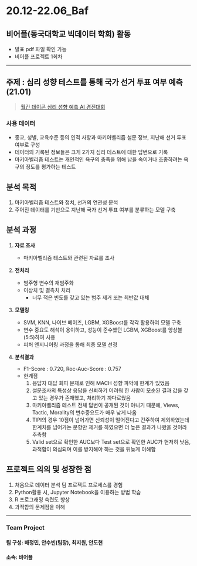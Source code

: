 # 20.12-22.06_Baf
## 비어플(동국대학교 빅데이터 학회) 활동
- 발표 pdf 파일 확인 가능
- 비어플 프로젝트 1회차

***
## 주제 : 심리 성향 테스트를 통해 국가 선거 투표 여부 예측(21.01)
>[월간 데이콘 심리 성향 예측 AI 경진대회](https://dacon.io/competitions/official/235647/overview/description)


### **사용 데이터**
- 종교, 성별, 교육수준 등의 인적 사항과 마키아벨리즘 설문 정보, 지난해 선거 투표 여부로 구성
- 데이터의 기록된 정보들은 크게 2가지 심리 테스트에 대한 답변으로 기록
- 마키아벨리즘 테스트는 개인적인 욕구의 충족을 위해 남을 속이거나 조종하려는 욕구의 정도를 평가하는 테스트


## **분석 목적**
1. 마키아벨리즘 테스트와 정치, 선거의 연관성 분석
2. 주어진 데이터를 기반으로 지난해 국가 선거 투표 여부를 분류하는 모델 구축


## **분석 과정**
1. **자료 조사**
    - 마키아벨리즘 테스트와 관련된 자료를 조사

2. **전처리**
    - 범주형 변수의 재범주화
    - 이상치 및 결측치 처리
        - 너무 적은 빈도를 갖고 있는 범주 제거 또는 최반값 대체

3. **모델링**
    - SVM, KNN, 나이브 베이즈, LGBM, XGBoost를 각각 활용하여 모델 구축
    - 변수 중요도 해석이 용이하고, 성능이 준수했던 LGBM, XGBoost를 앙상블(5:5)하여 사용
    - 피처 엔지니어링 과정을 통해 최종 모델 선정

 4. **분석결과**
    - F1-Score : 0.720, Roc-Auc-Score : 0.757
    - 한계점
        1. 응답자 대답 회피 문제로 인해 MACH 성향 파악에 한계가 있었음
        2. 설문조사의 특성상 응답을 신뢰하기 어려워 한 사람이 모순된 결과 값을 갖고 있는 경우가 존재했고, 처리하기 까다로웠음
        3. 마키아벨리즘 테스트 전체 답변이 공개된 것이 아니기 때문에, Views, Tactic, Morality의 변수중요도가 매우 낮게 나옴
        4. TIPI의 경우 10점이 넘어가면 신뢰성이 떨어진다고 간주하여 제외하였는데 한계치를 넘어가는 문항만 제거를 하였으면 더 높은 결과가 나왔을 것이라 추측함
        5. Valid set으로 확인한 AUC보다 Test set으로 확인한 AUC가 현저히 낮음, 과적합이 의심되며 이를 방지해야 하는 것을 뒤늦게 이해함


## 프로젝트 의의 및 성장한 점
1. 처음으로 데이터 분석 팀 프로젝트 프로세스를 경험
2. Python활용 시, Jupyter Notebook을 이용하는 방법 학습
3. R 프로그래밍 숙련도 향상
4. 과적합의 문제점을 이해


***
### Team Project
#### 팀 구성: 배정민, 안수빈(팀장), 최지원, 안도현
#### 소속: 비어플

